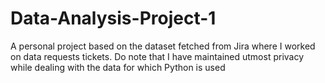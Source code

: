 # Data-Analysis-Project-1
A personal project based on the dataset fetched from Jira where I worked on data requests tickets. Do note that I have maintained utmost privacy while dealing with the data for which Python is used
